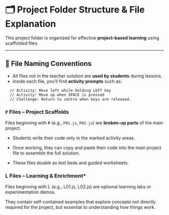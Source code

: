 # 🗂️ Project Folder Structure & File Explanation

This project folder is organized for effective **project-based learning** using scaffolded files.

---

## 📁 File Naming Conventions
- All files not in the teacher solution are **used by students** during lessons.
- Inside each file, you’ll find **activity prompts** such as:

```
  // Activity: Move left while holding LEFT key
  // Activity: Move up when SPACE is pressed
  // Challenge: Return to centre when keys are released.
```

### `P` Files – **Project Scaffolds**

Files beginning with **`P`** (e.g., `P01.js`, `P02.js`) are **broken-up parts** of the main project.

* Students write their code only in the marked activity areas.

* Once working, they can copy and paste their code into the main project file to assemble the full solution.

* These files double as test beds and guided worksheets.

### L Files – **Learning & Enrichment***
Files beginning with L (e.g., L01.js, L02.js) are optional learning labs or experimentation demos.

They contain self-contained examples that explore concepts not directly required for the project, but essential to understanding how things work.